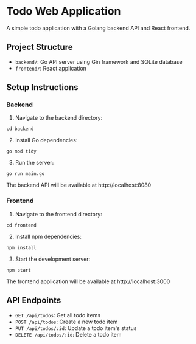 # Todo Web Application

A simple todo application with a Golang backend API and React frontend.

## Project Structure

- `backend/`: Go API server using Gin framework and SQLite database
- `frontend/`: React application

## Setup Instructions

### Backend

1. Navigate to the backend directory:
```
cd backend
```

2. Install Go dependencies:
```
go mod tidy
```

3. Run the server:
```
go run main.go
```

The backend API will be available at http://localhost:8080

### Frontend

1. Navigate to the frontend directory:
```
cd frontend
```

2. Install npm dependencies:
```
npm install
```

3. Start the development server:
```
npm start
```

The frontend application will be available at http://localhost:3000

## API Endpoints

- `GET /api/todos`: Get all todo items
- `POST /api/todos`: Create a new todo item
- `PUT /api/todos/:id`: Update a todo item's status
- `DELETE /api/todos/:id`: Delete a todo item
